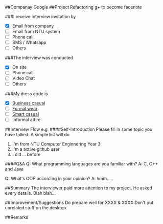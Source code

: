 ##Companay
Google
##Project
Refactoring g+ to become facenote

###I receive interview invitation by
- [x] Email from company
- [ ] Email from NTU system
- [ ] Phone call
- [ ] SMS / Whatsapp
- [ ] Others

###The interview was conducted
- [x] On site
- [ ] Phone call
- [ ] Video Chat
- [ ] Others

###My dress code is
- [x]  [Business casual](https://www.google.com.sg/search?client=ubuntu-browser&es_sm=122&tbm=isch&q=Business+Casual&spell=1&sa=X&ei=5j0hVLeAFcu58gWwuoGQAQ&ved=0CBkQvwUoAA)
- [ ]  [Formal wear](https://www.google.com.sg/search?client=ubuntu-browser&es_sm=122&tbm=isch&q=Business+Casual&spell=1&sa=X&ei=5j0hVLeAFcu58gWwuoGQAQ&ved=0CBkQvwUoAA#tbm=isch&q=Formal+wear)
- [ ]  [Smart casual](https://www.google.com.sg/search?q=Semi-formal&client=ubuntu-browser&es_sm=122&source=lnms&tbm=isch&sa=X&ei=rEAhVKqEOcil8AWKhYLoBA&ved=0CAgQ_AUoAQ&biw=1242&bih=599&dpr=1.1#tbm=isch&q=smart+casual+attire)
- [ ] Informal attire

##Interview Flow
e.g.
####Self-Introduction
Please fill in some topic you have talked. A simple list will do.
1. I'm from NTU Computer Enginnering Year 3
2. I'm a active github user
3. I did ... before

####Q&A
Q: What programming languages are you familiar with?
A: C, C++ and Java

Q: What's OOP according in your opinion?
A: hmm.....

##Summary
The interviewer paid more attention to my project. He asked every details. Blah blah...

##Improvement/Suggestions
Do prepare well for XXXX & XXXX
Don't put unrelated stuff on the desktop

##Remarks